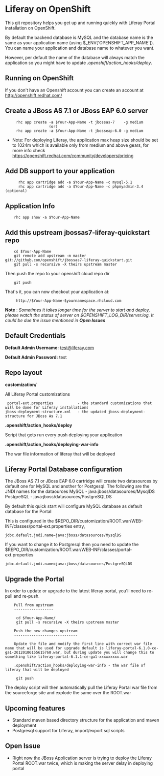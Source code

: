 Liferay on OpenShift
===================

This git repository helps you get up and running quickly with Liferay Portal installation
on OpenShift.  

By default the backend database is MySQL and the database name is the
same as your application name (using $_ENV['OPENSHIFT_APP_NAME']).  You can name
your application and database name to whatever you want.  

However, per default the name of the database will always match the application so you might have to update *.openshift/action_hooks/deploy*.


Running on OpenShift
--------------------

If you don't have an Openshift account you can create an account at http://openshift.redhat.com/ 

Create a JBoss AS 7.1 or JBoss EAP 6.0 server
---------------------------------------------
         rhc app create -a $Your-App-Name -t jbossas-7    -g medium
	                    (or)
         rhc app create -a $Your-App-Name -t jbosseap-6.0 -g medium
    
* Note: For deploying Liferay, the application max heap size should be set to 1024m which is available only from medium and above gears, for more info check https://openshift.redhat.com/community/developers/pricing
	
Add DB support to your application
----------------------------------
          rhc app cartridge add -a $Your-App-Name -c mysql-5.1
          rhc app cartridge add -a $Your-App-Name -c phpmyadmin-3.4 (optional)
		
Application Info
----------------
        rhc app show -a $Your-App-Name


Add this upstream jbossas7-liferay-quickstart repo
--------------------------------------------------

        cd $Your-App-Name
        git remote add upstream -m master git://github.com/openshift/jbossas7-liferay-quickstart.git
        git pull -s recursive -X theirs upstream master
	
   Then push the repo to your openshift cloud repo dir

        git push

   That's it, you can now checkout your application at:

         http://$Your-App-Name-$yournamespace.rhcloud.com
         
__Note__ : 
_Sometimes it takes longer time for the server to start and deploy, please watch the status of server on $OPENSHIFT_LOG_DIR/server.log.  It could be due the issue mentioned in **Open Issues**_

Default Credentials
-------------------

**Default Admin Username:** test@liferay.com

**Default Admin Password:** test

Repo layout
-----------

**customization/** 

All Liferay Portal customizations

     portal-ext.properties           - the standard customizations that will be done for Liferay installations
    jboss-deployment-structure.xml   - the updated jboss-deployment-structure for JBoss As 7.1
		
**.openshift/action_hooks/deploy** 

Script that gets run every push deploying your application

**.openshift/action_hooks/deploying-war-info**

The war file information of liferay that will be deployed

Liferay Portal Database configuration
-------------------------------------

The JBoss AS 7.1 or JBoss EAP 6.0 cartridge will create two datasources by default one for MySQL and another for Postgesql.  The following are 
the JNDI names for the dataources
		MySQL      - java:jboss/datasources/MysqlDS
		PostgreSQL - java:jboss/datasources/PostgreSQLDS

By default this quick start will configure MySQL database as default database for the Portal

This is configured in the $REPO_DIR/customization/ROOT.war/WEB-INF/classes/portal-ext.properties entry,
	
	jdbc.default.jndi.name=java:jboss/datasources/MysqlDS
		
If you want to change it to Postgresql then you need to update the $REPO_DIR/customization/ROOT.war/WEB-INF/classes/portal-ext.properties

	jdbc.default.jndi.name=java:jboss/datasources/PostgreSQLDS
	
Upgrade the Portal
------------------

In order to update or upgrade to the latest liferay portal, you'll need to re-pull
and re-push.

        Pull from upstream
        ------------------

         cd $Your-App-Name/
         git pull -s recursive -X theirs upstream master

        Push the new changes upstream
        -----------------------------

        Update the file and modify the first line with correct war file name that will be used for upgrade default is liferay-portal-6.1.0-ce-ga1-20120106155615760.war, but during update you will change this to something like liferay-portal-6.1.1-ce-ga1-xxxxxxxxx.war
 
        .openshift/action_hooks/deploying-war-info - the war file of liferay that will be deployed

         git push

       
The deploy script will then automatically pull the Liferay Portal war file from the sourceforge site and explode the same over the ROOT.war


Upcoming features
----------------

* Standard maven based directory structure for the application and maven deployment
* Postgresql support for Liferay, import/export sql scripts

Open Issue
----------

* Right now the JBoss Application server is trying to deploy the Liferay Portal ROOT.war twice, which is making the server delay in deploying portal 
